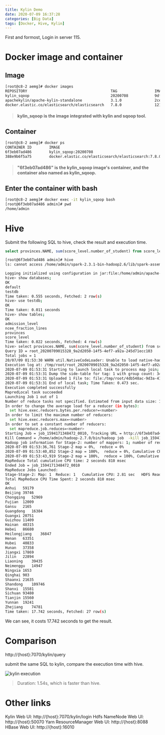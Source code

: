 ```yaml
---
title: Kylin Demo
date: 2020-07-09 16:37:28
categories: [Big Data]
tags: [Docker, Hive, Kylin]
---
```

First and formost, Login in server 115.

# Docker image and container

## Image
``` bash
[root@c8-2 aemg]# docker images
REPOSITORY                                      TAG                 IMAGE ID            CREATED             SIZE
kylin_sqoop                                     20200708            9dffd69df6f6        24 hours ago        3.91GB
apachekylin/apache-kylin-standalone             3.1.0               2ce49ae43b7e        6 days ago          2.56GB
docker.elastic.co/elasticsearch/elasticsearch   7.8.0               121454ddad72        3 weeks ago         810MB
```
> #### kylin_sqoop is the image integrated with kylin and sqoop tool.

<!--more-->

## Container
``` bash
[root@c8-2 aemg]# docker ps
CONTAINER ID        IMAGE                                                 COMMAND                  CREATED             STATUS              PORTS                                                                                                                                                NAMES
6f3eb07ad486        kylin_sqoop:20200708                                  "/home/admin/entrypo…"   24 hours ago        Up 24 hours         0.0.0.0:7070->7070/tcp, 0.0.0.0:8032->8032/tcp, 0.0.0.0:8042->8042/tcp, 0.0.0.0:8088->8088/tcp, 0.0.0.0:16010->16010/tcp, 0.0.0.0:50070->50070/tcp   kylin_sqoop
388e9b6f5a75        docker.elastic.co/elasticsearch/elasticsearch:7.8.0   "/tini -- /usr/local…"   6 days ago          Up 5 days           0.0.0.0:9200->9200/tcp, 0.0.0.0:9300->9300/tcp                                                                                                       elasticsearch
```
> #### "6f3eb07ad486" is the kylin_sqoop image's container, and the container also named as kylin_sqoop.

## Enter the container with bash
``` bash
[root@c8-2 aemg]# docker exec -it kylin_sqoop bash
[root@6f3eb07ad486 admin]# pwd
/home/admin
```
# Hive

Submit the following SQL to hive, check the result and execution time.

``` sql
select provinces.NAME, sum(score_level.number_of_student) from score_level left join provinces on provinces.id = score_level.province where score_level.art_science_division = 'science' and score_level > 600 group by provinces.NAME;
```
``` bash
[root@6f3eb07ad486 admin]# hive
ls: cannot access /home/admin/spark-2.3.1-bin-hadoop2.6/lib/spark-assembly-*.jar: No such file or directory

Logging initialized using configuration in jar:file:/home/admin/apache-hive-1.2.1-bin/lib/hive-common-1.2.1.jar!/hive-log4j.properties
hive> show databases;
OK
default
testdb
Time taken: 0.555 seconds, Fetched: 2 row(s)
hive> use testdb;
OK
Time taken: 0.011 seconds
hive> show tables;
OK
admission_level
ncee_fraction_lines
provinces
score_level
Time taken: 0.022 seconds, Fetched: 4 row(s)
hive> select provinces.NAME, sum(score_level.number_of_student) from score_level left join provinces on provinces.id = score_level.province where score_level.art_science_division = 'science' and score_level > 600 group by provinces.NAME;
Query ID = root_20200709015328_9a2d2050-14f5-4ef7-a92a-245d71ecc103
Total jobs = 1
20/07/09 01:53:30 WARN util.NativeCodeLoader: Unable to load native-hadoop library for your platform... using builtin-java classes where applicable
Execution log at: /tmp/root/root_20200709015328_9a2d2050-14f5-4ef7-a92a-245d71ecc103.log
2020-07-09 01:53:31	Starting to launch local task to process map join;	maximum memory = 477626368
2020-07-09 01:53:31	Dump the side-table for tag: 1 with group count: 34 into file: file:/tmp/root/4db548ac-9d3a-415a-ad95-4727dc362bcf/hive_2020-07-09_01-53-28_267_846283123739194736-1/-local-10004/HashTable-Stage-2/MapJoin-mapfile01--.hashtable
2020-07-09 01:53:31	Uploaded 1 File to: file:/tmp/root/4db548ac-9d3a-415a-ad95-4727dc362bcf/hive_2020-07-09_01-53-28_267_846283123739194736-1/-local-10004/HashTable-Stage-2/MapJoin-mapfile01--.hashtable (1177 bytes)
2020-07-09 01:53:31	End of local task; Time Taken: 0.473 sec.
Execution completed successfully
MapredLocal task succeeded
Launching Job 1 out of 1
Number of reduce tasks not specified. Estimated from input data size: 1
In order to change the average load for a reducer (in bytes):
  set hive.exec.reducers.bytes.per.reducer=<number>
In order to limit the maximum number of reducers:
  set hive.exec.reducers.max=<number>
In order to set a constant number of reducers:
  set mapreduce.job.reduces=<number>
Starting Job = job_1594171348472_0010, Tracking URL = http://6f3eb07ad486:8088/proxy/application_1594171348472_0010/
Kill Command = /home/admin/hadoop-2.7.0/bin/hadoop job  -kill job_1594171348472_0010
Hadoop job information for Stage-2: number of mappers: 1; number of reducers: 1
2020-07-09 01:53:36,761 Stage-2 map = 0%,  reduce = 0%
2020-07-09 01:53:40,852 Stage-2 map = 100%,  reduce = 0%, Cumulative CPU 1.77 sec
2020-07-09 01:53:43,919 Stage-2 map = 100%,  reduce = 100%, Cumulative CPU 2.81 sec
MapReduce Total cumulative CPU time: 2 seconds 810 msec
Ended Job = job_1594171348472_0010
MapReduce Jobs Launched: 
Stage-Stage-2: Map: 1  Reduce: 1   Cumulative CPU: 2.81 sec   HDFS Read: 3852245 HDFS Write: 371 SUCCESS
Total MapReduce CPU Time Spent: 2 seconds 810 msec
OK
Anhui	59179
Beijing	39746
Chongqing	52969
Fujian	12009
Gansu	2165
Guangdong	16384
Guangxi	20751
Guizhou	11409
Hainan	48315
Hebei	86680
Heilongjiang	36847
Henan	63351
Hubei	40833
Hunan	37358
Jiangxi	17869
Jilin	22894
Liaoning	39435
Neimenggu	14947
Ningxia	1653
Qinghai	903
Shaanxi	21635
Shandong	109746
Shanxi	15581
Sichuan	93480
Tianjin	15560
Yunnan	19241
Zhejiang	74781
Time taken: 17.742 seconds, Fetched: 27 row(s)
```
We can see, it costs 17.742 seconds to get the result.

# Comparison

http://{host}:7070/kylin/query

submit the same SQL to kylin, compare the execution time with hive.
<!-- ![kylin execution](http://doc.aemg-online.net/server/../Public/Uploads/2020-07-09/5f0688f2ea821.png "kylin execution") -->
![kylin execution](/blog/img/kylin-insight.png "kylin execution")

> Duration: 1.54s, which is faster than hive.

# Other links

Kylin Web UI: http://{host}:7070/kylin/login
Hdfs NameNode Web UI: http://{host}:50070
Yarn ResourceManager Web UI: http://{host}:8088
HBase Web UI: http://{host}:16010